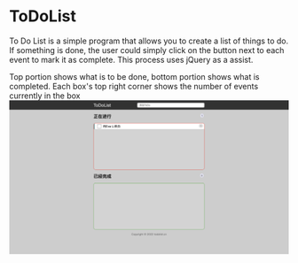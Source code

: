 # ToDoList
To Do List is a simple program that allows you to create a list of things to do. If something is done, the user could simply click on the button next to each event to mark it as complete. This process uses jQuery as a assist.

Top portion shows what is to be done, bottom portion shows what is completed. Each box's top right corner shows the number of events currently in the box
<img src="截屏2022-12-11 下午4.02.51.png">
